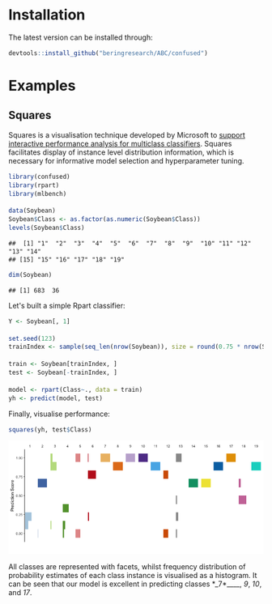 Installation
============

The latest version can be installed through:

``` r
devtools::install_github("beringresearch/ABC/confused")
```

Examples
========

Squares
-------

Squares is a visualisation technique developed by Microsoft to [support interactive performance analysis for multiclass classifiers](https://www.microsoft.com/en-us/research/publication/squares-supporting-interactive-performance-analysis-multiclass-classifiers/). Squares facilitates display of instance level distribution information, which is necessary for informative model selection and hyperparameter tuning.

``` r
library(confused)
library(rpart)
library(mlbench)

data(Soybean)
Soybean$Class <- as.factor(as.numeric(Soybean$Class))
levels(Soybean$Class)
```

    ##  [1] "1"  "2"  "3"  "4"  "5"  "6"  "7"  "8"  "9"  "10" "11" "12" "13" "14"
    ## [15] "15" "16" "17" "18" "19"

``` r
dim(Soybean)
```

    ## [1] 683  36

Let's built a simple Rpart classifier:

``` r
Y <- Soybean[, 1]

set.seed(123)
trainIndex <- sample(seq_len(nrow(Soybean)), size = round(0.75 * nrow(Soybean)), replace = FALSE)

train <- Soybean[trainIndex, ]
test <- Soybean[-trainIndex, ]

model <- rpart(Class~., data = train)
yh <- predict(model, test)
```

Finally, visualise performance:

``` r
squares(yh, test$Class)
```

![](README_files/figure-markdown_github/squares-vis-1.png)

All classes are represented with facets, whilst frequency distribution of probability estimates of each class instance is visualised as a histogram. It can be seen that our model is excellent in predicting classes \*\_7\*\_\_\_\_, *9*, *10*, and *17*.
